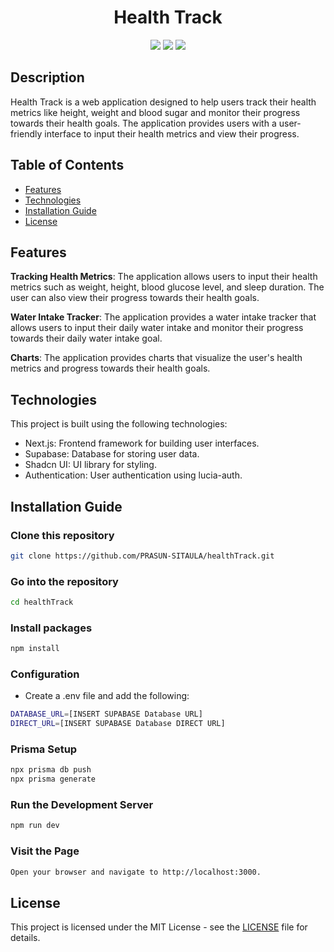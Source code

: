 <h1 align="center">Health Track</h1>
<p align="center">
  <img src="https://img.shields.io/badge/Next.js-black?logo=next.js&logoColor=white">
  <img src="https://img.shields.io/badge/Supabase-3FCF8E?logo=supabase&logoColor=fff">
  <img src="https://github.com/PRASUN-SITAULA/carbonWise/assets/89672957/106f3a07-d14a-4ee9-9e0c-c8cfbc635a79">
</p>

## Description
Health Track is a web application designed to help users track their health metrics like height, weight and blood sugar and
monitor their progress towards their health goals.
The application provides users with a user-friendly interface to input their health metrics and
view their progress.

## Table of Contents

- [Features](#features)
- [Technologies](#technologies)
- [Installation Guide](#installation-guide)
- [License](#license)

## Features

**Tracking Health Metrics**: The application allows users to input their health metrics such as weight, height, blood glucose level, and sleep duration. The user can also view their progress towards their health goals.

**Water Intake Tracker**: The application provides a water intake tracker that allows users to input their daily water intake and monitor their progress towards their daily water intake goal.

**Charts**: The application provides charts that visualize the user's health metrics and progress towards their health goals.

## Technologies

This project is built using the following technologies:

- Next.js: Frontend framework for building user interfaces.
- Supabase: Database for storing user data.
- Shadcn UI: UI library for styling.
- Authentication: User authentication using lucia-auth.

## Installation Guide

### Clone this repository
```bash
git clone https://github.com/PRASUN-SITAULA/healthTrack.git
```
### Go into the repository
```bash
cd healthTrack
```
### Install packages
```bash
npm install
```
### Configuration
- Create a .env file and add the following:
```bash
DATABASE_URL=[INSERT SUPABASE Database URL]
DIRECT_URL=[INSERT SUPABASE Database DIRECT URL]
```
### Prisma Setup
```bash
npx prisma db push
npx prisma generate
```
### Run the Development Server
```bash
npm run dev
```
### Visit the Page
```bash
Open your browser and navigate to http://localhost:3000.
```

## License

This project is licensed under the MIT License - see the [LICENSE](LICENSE) file for details.
